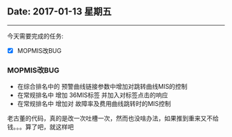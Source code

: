 ## Date: 2017-01-13 星期五

------

今天需要完成的任务:

- [x] MOPMIS改BUG

### MOPMIS改BUG

* 在综合排名中的 预警曲线链接参数中增加对跳转曲线MIS的控制
* 在常规排名中 增加 36MIS标签 并加入对标签点击的响应
* 在常规排名中 增加对 故障率及费用曲线跳转时的MIS控制

老古董的代码，真的是改一次吐槽一次，然而也没啥办法，如果推到重来又不给钱。。。算了吧，就这样吧
